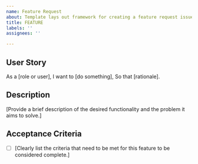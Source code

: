 ```yaml
---
name: Feature Request
about: Template lays out framework for creating a feature request issue
title: FEATURE
labels: ''
assignees: ''

---
```


## User Story

As a [role or user],
I want to [do something],
So that [rationale].

## Description

[Provide a brief description of the desired functionality and the problem it aims to solve.]

## Acceptance Criteria

- [ ] [Clearly list the criteria that need to be met for this feature to be considered complete.]
